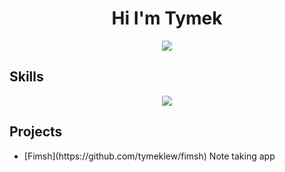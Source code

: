 <h1 align="center"> Hi I'm Tymek </h1>
<div align="center" width="80p" height="80p">
  <img src="https://icons.veryicon.com/png/o/business/a-set-of-commercial-icons/gym-fitness.png"/>
</div>
<h2> Skills </h2>
<p align="center">
  <a href="https://skillicons.dev">
    <img src="https://skillicons.dev/icons?i=git,c,cs,express,firebase,go,html,js,ts,nodejs,html,css,linux,mongodb,mysql,react,regex,rust,tailwind,vite&perline=10" />
  </a>
</p>
<h2> Projects</h2>
<ul>
 <li>[Fimsh](https://github.com/tymeklew/fimsh) Note taking app </li>
</ul>
